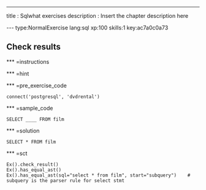 ---
title       : Sqlwhat exercises
description : Insert the chapter description here

--- type:NormalExercise lang:sql xp:100 skills:1 key:ac7a0c0a73
## Check results



*** =instructions

*** =hint

*** =pre_exercise_code
```{sql}
connect('postgresql', 'dvdrental')
```

*** =sample_code
```{sql}
SELECT ____ FROM film
```

*** =solution
```{sql}
SELECT * FROM film

```

*** =sct
```{sql}
Ex().check_result()
Ex().has_equal_ast()
Ex().has_equal_ast(sql="select * from film", start="subquery")    # subquery is the parser rule for select stmt
```
